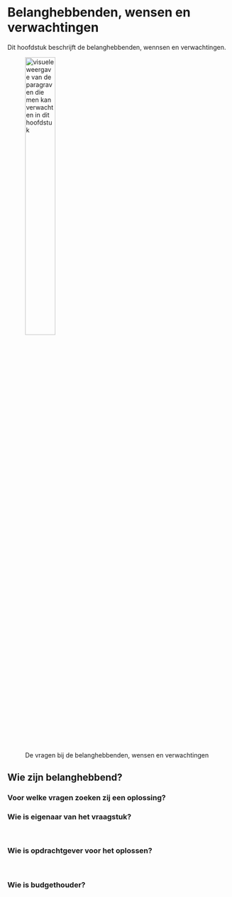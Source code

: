 # Belanghebbenden, wensen en verwachtingen

Dit hoofdstuk beschrijft de belanghebbenden, wennsen en verwachtingen.

<figure>
<img src="../images/belanghebbende.png" alt="visuele weergave van de paragraven die men kan verwachten in dit hoofdstuk" width="40%">
<figcaption>De vragen bij de belanghebbenden, wensen en verwachtingen</figcaption>
</figure>

## Wie zijn belanghebbend?  




### Voor welke vragen zoeken zij een oplossing? 




### Wie is eigenaar van het vraagstuk?​


​
### Wie is opdrachtgever voor het oplossen?​
​


### Wie is budgethouder?​

